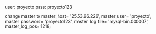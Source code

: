 user: proyecto
pass: proyecto123

change master to 
master_host= '25.53.96.226', 
master_user= 'proyecto', 
master_password= 'proyecto123', 
master_log_file= 'mysql-bin.000007', 
master_log_pos= 1218;


